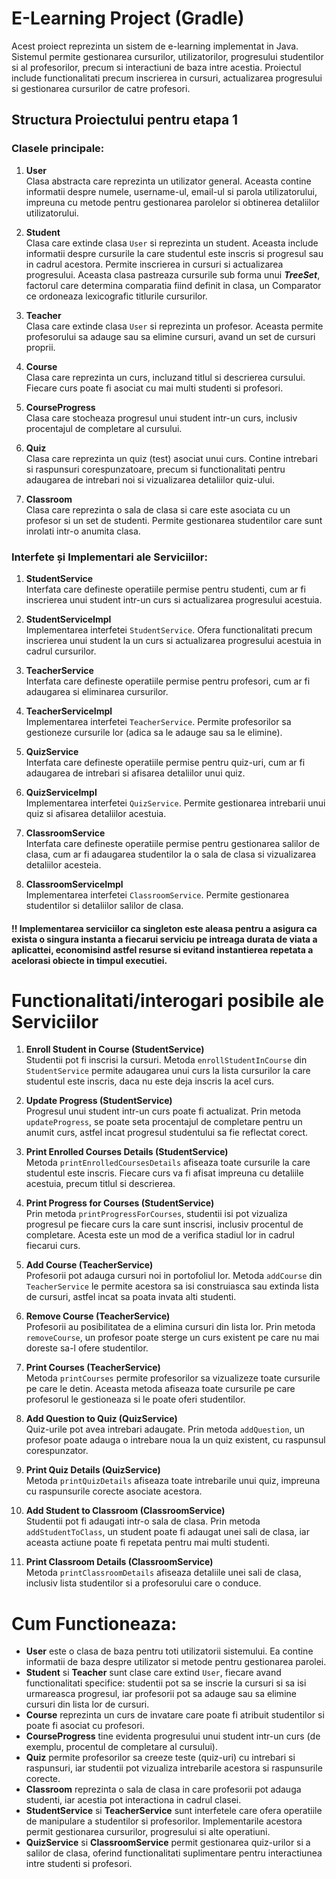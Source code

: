 # E-Learning Project (Gradle)

Acest proiect reprezinta un sistem de e-learning implementat in Java. Sistemul permite gestionarea cursurilor, utilizatorilor, progresului studentilor si al profesorilor, precum si interactiuni de baza intre acestia. Proiectul include functionalitati precum inscrierea in cursuri, actualizarea progresului si gestionarea cursurilor de catre profesori.

## Structura Proiectului pentru etapa 1

### Clasele principale:
1. **User**  
   Clasa abstracta care reprezinta un utilizator general. Aceasta contine informatii despre numele, username-ul, email-ul si parola utilizatorului, impreuna cu metode pentru gestionarea parolelor si obtinerea detaliilor utilizatorului.

2. **Student**  
   Clasa care extinde clasa `User` si reprezinta un student. Aceasta include informatii despre cursurile la care studentul este inscris si progresul sau in cadrul acestora. Permite inscrierea in cursuri si actualizarea progresului.
Aceasta clasa pastreaza cursurile sub forma unui ***TreeSet***, factorul care determina comparatia fiind definit in clasa, un Comparator ce ordoneaza lexicografic titlurile cursurilor.
3. **Teacher**  
   Clasa care extinde clasa `User` si reprezinta un profesor. Aceasta permite profesorului sa adauge sau sa elimine cursuri, avand un set de cursuri proprii.

4. **Course**  
   Clasa care reprezinta un curs, incluzand titlul si descrierea cursului. Fiecare curs poate fi asociat cu mai multi studenti si profesori.

5. **CourseProgress**  
   Clasa care stocheaza progresul unui student intr-un curs, inclusiv procentajul de completare al cursului.

6. **Quiz**  
   Clasa care reprezinta un quiz (test) asociat unui curs. Contine intrebari si raspunsuri corespunzatoare, precum si functionalitati pentru adaugarea de intrebari noi si vizualizarea detaliilor quiz-ului.

7. **Classroom**  
   Clasa care reprezinta o sala de clasa si care este asociata cu un profesor si un set de studenti. Permite gestionarea studentilor care sunt inrolati intr-o anumita clasa.

### Interfete și Implementari ale Serviciilor:
1. **StudentService**  
   Interfata care defineste operatiile permise pentru studenti, cum ar fi inscrierea unui student intr-un curs si actualizarea progresului acestuia.

2. **StudentServiceImpl**  
   Implementarea interfetei `StudentService`. Ofera functionalitati precum inscrierea unui student la un curs si actualizarea progresului acestuia in cadrul cursurilor.

3. **TeacherService**  
   Interfata care defineste operatiile permise pentru profesori, cum ar fi adaugarea si eliminarea cursurilor.

4. **TeacherServiceImpl**  
   Implementarea interfetei `TeacherService`. Permite profesorilor sa gestioneze cursurile lor (adica sa le adauge sau sa le elimine).

5. **QuizService**  
   Interfata care defineste operatiile permise pentru quiz-uri, cum ar fi adaugarea de intrebari si afisarea detaliilor unui quiz.

6. **QuizServiceImpl**  
   Implementarea interfetei `QuizService`. Permite gestionarea intrebarii unui quiz si afisarea detaliilor acestuia.

7. **ClassroomService**  
   Interfata care defineste operatiile permise pentru gestionarea salilor de clasa, cum ar fi adaugarea studentilor la o sala de clasa si vizualizarea detaliilor acesteia.

8. **ClassroomServiceImpl**  
   Implementarea interfetei `ClassroomService`. Permite gestionarea studentilor si detaliilor salilor de clasa.

#### !! Implementarea serviciilor ca singleton este aleasa pentru a asigura ca exista o singura instanta a fiecarui serviciu pe intreaga durata de viata a aplicattei, economisind astfel resurse si evitand instantierea repetata a acelorasi obiecte in timpul executiei.

# Functionalitati/interogari posibile ale Serviciilor

1. **Enroll Student in Course (StudentService)**  
   Studentii pot fi inscrisi la cursuri. Metoda `enrollStudentInCourse` din `StudentService` permite adaugarea unui curs la lista cursurilor la care studentul este inscris, daca nu este deja inscris la acel curs.

2. **Update Progress (StudentService)**  
   Progresul unui student intr-un curs poate fi actualizat. Prin metoda `updateProgress`, se poate seta procentajul de completare pentru un anumit curs, astfel incat progresul studentului sa fie reflectat corect.

3. **Print Enrolled Courses Details (StudentService)**  
   Metoda `printEnrolledCoursesDetails` afiseaza toate cursurile la care studentul este inscris. Fiecare curs va fi afisat impreuna cu detaliile acestuia, precum titlul si descrierea.

4. **Print Progress for Courses (StudentService)**  
   Prin metoda `printProgressForCourses`, studentii isi pot vizualiza progresul pe fiecare curs la care sunt inscrisi, inclusiv procentul de completare. Acesta este un mod de a verifica stadiul lor in cadrul fiecarui curs.

5. **Add Course (TeacherService)**  
   Profesorii pot adauga cursuri noi in portofoliul lor. Metoda `addCourse` din `TeacherService` le permite acestora sa isi construiasca sau extinda lista de cursuri, astfel incat sa poata invata alti studenti.

6. **Remove Course (TeacherService)**  
   Profesorii au posibilitatea de a elimina cursuri din lista lor. Prin metoda `removeCourse`, un profesor poate sterge un curs existent pe care nu mai doreste sa-l ofere studentilor.

7. **Print Courses (TeacherService)**  
   Metoda `printCourses` permite profesorilor sa vizualizeze toate cursurile pe care le detin. Aceasta metoda afiseaza toate cursurile pe care profesorul le gestioneaza si le poate oferi studentilor.

8. **Add Question to Quiz (QuizService)**  
   Quiz-urile pot avea intrebari adaugate. Prin metoda `addQuestion`, un profesor poate adauga o intrebare noua la un quiz existent, cu raspunsul corespunzator.

9. **Print Quiz Details (QuizService)**  
   Metoda `printQuizDetails` afiseaza toate intrebarile unui quiz, impreuna cu raspunsurile corecte asociate acestora.

10. **Add Student to Classroom (ClassroomService)**  
    Studentii pot fi adaugati intr-o sala de clasa. Prin metoda `addStudentToClass`, un student poate fi adaugat unei sali de clasa, iar aceasta actiune poate fi repetata pentru mai multi studenti.

11. **Print Classroom Details (ClassroomService)**  
    Metoda `printClassroomDetails` afiseaza detaliile unei sali de clasa, inclusiv lista studentilor si a profesorului care o conduce.

# Cum Functioneaza:

- **User** este o clasa de baza pentru toti utilizatorii sistemului. Ea contine informatii de baza despre utilizator si metode pentru gestionarea parolei.
- **Student** si **Teacher** sunt clase care extind `User`, fiecare avand functionalitati specifice: studentii pot sa se inscrie la cursuri si sa isi urmareasca progresul, iar profesorii pot sa adauge sau sa elimine cursuri din lista lor de cursuri.
- **Course** reprezinta un curs de invatare care poate fi atribuit studentilor si poate fi asociat cu profesori.
- **CourseProgress** tine evidenta progresului unui student intr-un curs (de exemplu, procentul de completare al cursului).
- **Quiz** permite profesorilor sa creeze teste (quiz-uri) cu intrebari si raspunsuri, iar studentii pot vizualiza intrebarile acestora si raspunsurile corecte.
- **Classroom** reprezinta o sala de clasa in care profesorii pot adauga studenti, iar acestia pot interactiona in cadrul clasei.
- **StudentService** si **TeacherService** sunt interfetele care ofera operatiile de manipulare a studentilor si profesorilor. Implementarile acestora permit gestionarea cursurilor, progresului si alte operatiuni.
- **QuizService** si **ClassroomService** permit gestionarea quiz-urilor si a salilor de clasa, oferind functionalitati suplimentare pentru interactiunea intre studenti si profesori.

